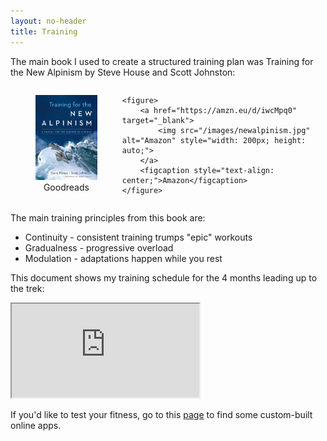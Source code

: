 ```yaml
---
layout: no-header
title: Training
---
```


The main book I used to create a structured training plan was Training for the New Alpinism by Steve House and Scott Johnston:

<div style="display: flex; justify-content: space-around;">
    <figure>
        <a href="https://www.goodreads.com/book/show/18342422-training-for-the-new-alpinism" target="_blank">
            <img src="/images/newalpinism.jpg" alt="Goodreads" style="width: 200px; height: auto;">
        </a>
        <figcaption style="text-align: center;">Goodreads</figcaption>
    </figure>

    <figure>
        <a href="https://amzn.eu/d/iwcMpq0" target="_blank">
            <img src="/images/newalpinism.jpg" alt="Amazon" style="width: 200px; height: auto;">
        </a>
        <figcaption style="text-align: center;">Amazon</figcaption>
    </figure>
</div>

The main training principles from this book are:
<ul>
  <li>Continuity - consistent training trumps "epic" workouts</li>
  <li>Gradualness - progressive overload</li>
  <li>Modulation - adaptations happen while you rest</li>
</ul>


This document shows my training schedule for the 4 months leading up to the trek:
<iframe src="https://docs.google.com/document/d/e/2PACX-1vRAMmarVnTiKNiqIr8FvDRM2EzYsSjRpjKemeP5xwF2TYgNwkklfj_ETslVLENP2nrUciTBjpQ7PvL_/pub?embedded=true"></iframe>


If you'd like to test your fitness, go to this [page](/streamlit-apps) to find some custom-built online apps.

